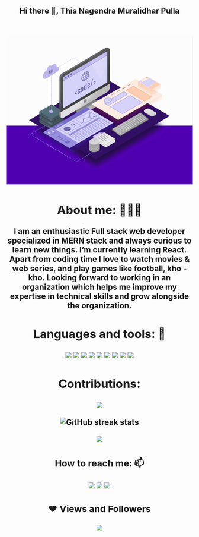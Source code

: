 

<h2 align="center"> Hi there 👋, This Nagendra Muralidhar Pulla <h2>



  
 
  <div>

 <br>
    <div align="center">
 <img  height= 400px  src="https://github.com/nag-murali/nag-murali/blob/main/images/web-development.gif" />
    </div>
 
 <h2 align="center">About me: 👨🏽‍💻</h2>

 <p align= "center">I am an enthusiastic Full stack web developer  specialized in MERN stack and always curious to learn new things.  I’m currently learning  React. Apart from coding time I love to watch movies & web series, and play  games like football, kho - kho. Looking forward to working in an organization which helps me  improve my expertise in technical skills and grow alongside the organization. </p>

<h2 align="center">Languages and tools: 🧰</h2>

<div align="center">
<p>
  
<!--     <img src="https://img.shields.io/badge/Git-F05032?style=for-the-badge&logo=git&logoColor=white" /> -->
  <img src="https://img.shields.io/badge/HTML5-E34F26?style=for-the-badge&logo=html5&logoColor=white" />
  <img src="https://img.shields.io/badge/CSS3-1572B6?style=for-the-badge&logo=css3&logoColor=white" />
  <img src="https://img.shields.io/badge/JavaScript-323330?style=for-the-badge&logo=javascript&logoColor=F7DF1E" />
  <img src="https://img.shields.io/badge/Node.js-339933?style=for-the-badge&logo=nodedotjs&logoColor=white" />
  <img src="https://img.shields.io/badge/Express.js-000000?style=for-the-badge&logo=express&logoColor=white" />
  <img src="https://img.shields.io/badge/MongoDB-4EA94B?style=for-the-badge&logo=mongodb&logoColor=white" />
  <img src="https://img.shields.io/badge/redis-%23DD0031.svg?&style=for-the-badge&logo=redis&logoColor=white" />
  <img src="https://img.shields.io/badge/React-20232A?style=for-the-badge&logo=react&logoColor=61DAFB" />
  <img src="https://img.shields.io/badge/Redux-593D88?style=for-the-badge&logo=redux&logoColor=white" />
</p>
</div>



<h2 align= "center"> Contributions: </h2>

    

   <div align="center">
  
 <!--![GitHub stats](https://github-readme-stats.vercel.app/api?username=nag-murali&show_icons=true) --> 
![](https://github-readme-stats.vercel.app/api?username=nag-murali&theme=github_dark_dimmed&hide_border=false&include_all_commits=false&count_private=false)<br/>
  
 </div>
 
 <div align="center">
   
 ![GitHub streak stats](https://github-readme-streak-stats.herokuapp.com/?user=nag-murali)
     </div>
      
 <div align="center">
<img  src="https://github-readme-stats.vercel.app/api/top-langs/?username=nag-murali&layout=compact&theme=vue&hide_border=true" />
   </div>

<h3 align="center">How to reach me: 📫</h3>
<div align="center" display="flex">
  <a target="_blank" href="https://www.linkedin.com/in/nagendra-muralidhar-pulla-0a836a21b/"> <img src="https://img.shields.io/badge/LinkedIn-0077B5?style=for-the-badge&logo=linkedin&logoColor=white" /></a>
  <a target="_blank" href="mailto: nagmurali96@gmail.com"><img src="https://img.shields.io/badge/Gmail-D14836?style=for-the-badge&logo=gmail&logoColor=white" /></a>
  <a target="_blank" href="https://github.com/nag-murali"><img src="https://img.shields.io/badge/GitHub-100000?style=for-the-badge&logo=github&logoColor=white" /></a>
</div>

 <h3 align= "center"> ❤ Views and Followers </h3>
<a href="https://github.com/Meghna-DAS/github-profile-views-counter">
 <div align="center">
    <img  src="https://komarev.com/ghpvc/?username=nag-murali">
   </div>

 
<!-- ![Visitor Count](https://profile-counter.glitch.me/{nag-murali}/count.svg) -->
